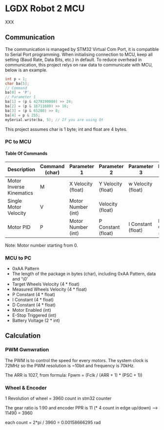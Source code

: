 # LGDX Robot 2 MCU

XXX

## Communication

The communication is managed by STM32 Virtual Com Port, it is compatible to Serial Port programming. When initialising connection to MCU, keep all setting (Baud Rate, Data Bits, etc.) in default. To reduce overhead in communication, this project relys on raw data to communicate with MCU, below is an example. 

``` C++
int p = 1;
char ba[5];
// Command
ba[0] = 'P';
// Parameter 1
ba[1] = (p & 4278190080) >> 24;
ba[2] = (p & 16711680) >> 16;
ba[3] = (p & 65280) >> 8;
ba[4] = p & 255;
mySerial.write(ba, 5); // If you are using Qt
```

This project assumes char is 1 byte; int and float are 4 bytes.

### PC to MCU

#### Table Of Commands

| Description              | Command (char) | Parameter 1        | Parameter 2        | Parameter 3        | Parameter 4        |
|--------------------------|----------------|--------------------|--------------------|--------------------|--------------------|
| Motor Inverse Kinematics | M              | X Velocity (float) | Y Velocity (float) | w Velocity (float) |                    |
| Single Motor Velocity    | V              | Motor Number (int) | Velocity (float)   |                    |                    |
| Motor PID                | P              | Motor Number (int) | P Constant (float) | I Constant (float) | D Constant (float) |

Note: Motor number starting from 0.

### MCU to PC

* 0xAA Pattern
* The length of the package in bytes (char), including 0xAA Pattern, data and '\0'
* Target Wheels Velocity (4 * float)
* Measured Wheels Velocity (4 * float)
* P Constant (4 * float)
* I Constant (4 * float)
* D Constant (4 * float)
* Motor Enabled (int)
* E-Stop Triggered (int)
* Battery Voltage (2 * int)

## Calculation

### PWM Gwnwration

The PWM is to control the speed for every motors. The system clock is 72MHz so the PWM resolution is ~10bit and frequency is 70kHz. 

The ARR is 1027, from formula: Fpwm = (Fclk / (ARR + 1) * (PSC + 1))

### Wheel & Encoder

1 Revolution of wheel = 3960 count in stm32 counter

The gear ratio is 1:90 and encoder PPR is 11 (* 4 count in edge up/down) --> 11*4*90 = 3960

each count = 2*pi / 3960 = 0.00158666295 rad
